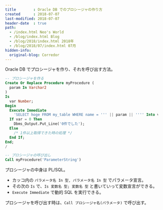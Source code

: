 ```yaml
---
title        : Oracle DB でのプロシージャの作り方
created      : 2018-07-07
last-modified: 2018-07-07
header-date  : true
path:
  - /index.html Neo's World
  - /blog/index.html Blog
  - /blog/2018/index.html 2018年
  - /blog/2018/07/index.html 07月
hidden-info:
  original-blog: Corredor
---
```


Oracle DB でプロシージャを作り、それを呼び出す方法。

```sql
-- プロシージャを作る
Create Or Replace Procedure myProcedure (
  param In Varchar2
)
Is
  var Number;
Begin
  Execute Immediate
    'SELECT hoge FROM my_table WHERE name = ''' || param || '''' Into var;
  If var = 0 Then
    Dbms_Output.Put_Line('0件でした');
  Else
    /* 1件以上取得できた時の処理 */
  End If;
End;
/

-- プロシージャの呼び出し
Call myProcedure('ParameterString')
```

プロシージャの中身は PL/SQL。

- カッコ内の `パラメータ名 In 型, パラメータ名 In 型` でパラメータ宣言。
- その次の `Is` で、`Is 変数名 型; 変数名 型` と書いていって変数宣言ができる。
- `Execute Immediate` で動的 SQL を実行できる。

プロシージャを呼び出す時は、`Call プロシージャ名(パラメータ)` で呼び出す。
